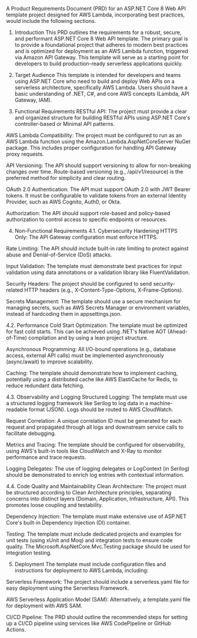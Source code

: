 A Product Requirements Document (PRD) for an ASP.NET Core 8 Web API template project designed for AWS Lambda, incorporating best practices, would include the following sections.

1. Introduction
This PRD outlines the requirements for a robust, secure, and performant ASP.NET Core 8 Web API template. The primary goal is to provide a foundational project that adheres to modern best practices and is optimized for deployment as an AWS Lambda function, triggered via Amazon API Gateway. This template will serve as a starting point for developers to build production-ready serverless applications quickly.

2. Target Audience
This template is intended for developers and teams using ASP.NET Core who need to build and deploy Web APIs on a serverless architecture, specifically AWS Lambda. Users should have a basic understanding of .NET, C#, and core AWS concepts (Lambda, API Gateway, IAM).

3. Functional Requirements
RESTful API: The project must provide a clear and organized structure for building RESTful APIs using ASP.NET Core's controller-based or Minimal API patterns.

AWS Lambda Compatibility: The project must be configured to run as an AWS Lambda function using the Amazon.Lambda.AspNetCoreServer NuGet package. This includes proper configuration for handling API Gateway proxy requests.

API Versioning: The API should support versioning to allow for non-breaking changes over time. Route-based versioning (e.g., /api/v1/resource) is the preferred method for simplicity and clear routing.

OAuth 2.0 Authentication: The API must support OAuth 2.0 with JWT Bearer tokens. It must be configurable to validate tokens from an external Identity Provider, such as AWS Cognito, Auth0, or Okta.

Authorization: The API should support role-based and policy-based authorization to control access to specific endpoints or resources.

4. Non-Functional Requirements
4.1. Cybersecurity Hardening
HTTPS Only: The API Gateway configuration must enforce HTTPS.

Rate Limiting: The API should include built-in rate limiting to protect against abuse and Denial-of-Service (DoS) attacks.

Input Validation: The template must demonstrate best practices for input validation using data annotations or a validation library like FluentValidation.

Security Headers: The project should be configured to send security-related HTTP headers (e.g., X-Content-Type-Options, X-Frame-Options).

Secrets Management: The template should use a secure mechanism for managing secrets, such as AWS Secrets Manager or environment variables, instead of hardcoding them in appsettings.json.

4.2. Performance
Cold Start Optimization: The template must be optimized for fast cold starts. This can be achieved using .NET's Native AOT (Ahead-of-Time) compilation and by using a lean project structure.

Asynchronous Programming: All I/O-bound operations (e.g., database access, external API calls) must be implemented asynchronously (async/await) to improve scalability.

Caching: The template should demonstrate how to implement caching, potentially using a distributed cache like AWS ElastiCache for Redis, to reduce redundant data fetching.

4.3. Observability and Logging
Structured Logging: The template must use a structured logging framework like Serilog to log data in a machine-readable format (JSON). Logs should be routed to AWS CloudWatch.

Request Correlation: A unique correlation ID must be generated for each request and propagated through all logs and downstream service calls to facilitate debugging.

Metrics and Tracing: The template should be configured for observability, using AWS's built-in tools like CloudWatch and X-Ray to monitor performance and trace requests.

Logging Delegates: The use of logging delegates or LogContext (in Serilog) should be demonstrated to enrich log entries with contextual information.

4.4. Code Quality and Maintainability
Clean Architecture: The project must be structured according to Clean Architecture principles, separating concerns into distinct layers (Domain, Application, Infrastructure, API). This promotes loose coupling and testability.

Dependency Injection: The template must make extensive use of ASP.NET Core's built-in Dependency Injection (DI) container.

Testing: The template must include dedicated projects and examples for unit tests (using xUnit and Moq) and integration tests to ensure code quality. The Microsoft.AspNetCore.Mvc.Testing package should be used for integration testing.

5. Deployment
The template must include configuration files and instructions for deployment to AWS Lambda, including:

Serverless Framework: The project should include a serverless.yaml file for easy deployment using the Serverless Framework.

AWS Serverless Application Model (SAM): Alternatively, a template.yaml file for deployment with AWS SAM.

CI/CD Pipeline: The PRD should outline the recommended steps for setting up a CI/CD pipeline using services like AWS CodePipeline or GitHub Actions.